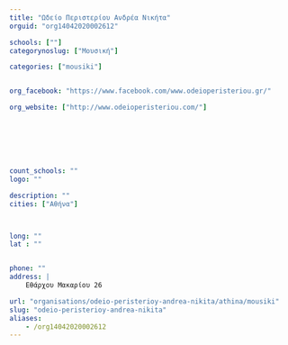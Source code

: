```yaml
---
title: "Ωδείο Περιστερίου Ανδρέα Νικήτα"
orguid: "org14042020002612"

schools: [""]
categorynoslug: ["Μουσική"]

categories: ["mousiki"]


org_facebook: "https://www.facebook.com/www.odeioperisteriou.gr/"

org_website: ["http://www.odeioperisteriou.com/"]







count_schools: ""
logo: ""

description: ""
cities: ["Αθήνα"]



long: ""
lat : ""


phone: ""
address: |
    Εθάρχου Μακαρίου 26

url: "organisations/odeio-peristerioy-andrea-nikita/athina/mousiki"
slug: "odeio-peristerioy-andrea-nikita"
aliases:
    - /org14042020002612
---
```



